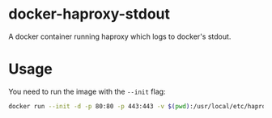 # docker-haproxy-stdout
A docker container running haproxy which logs to docker's stdout.

# Usage
You need to run the image with the `--init` flag:

``` bash
docker run --init -d -p 80:80 -p 443:443 -v $(pwd):/usr/local/etc/haproxy nicoschreiner/haproxy-stdout:latest
```
